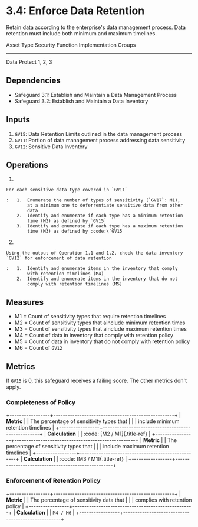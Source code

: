 # 3.4: Enforce Data Retention

Retain data according to the enterprise's data management process. Data
retention must include both minimum and maximum timelines.

  Asset Type   Security Function   Implementation Groups
  ------------ ------------------- -----------------------
  Data         Protect             1, 2, 3

## Dependencies

-   Safeguard 3.1: Establish and Maintain a Data Management Process
-   Safeguard 3.2: Establish and Maintain a Data Inventory

## Inputs

1.  `GV15`: Data Retention Limits outlined in the data management
    process
2.  `GV11`: Portion of data management process addressing data
    sensitivity
3.  `GV12`: Sensitive Data Inventory

## Operations

1.  

    For each sensitive data type covered in `GV11`

    :   1.  Enumerate the number of types of sensitivity (`GV17`: M1),
            at a minimum one to deferrentiate sensitive data from other
            data
        2.  Identify and enumerate if each type has a minimum retention
            time (M2) as defined by `GV15`
        3.  Identify and enumerate if each type has a maximum retention
            time (M3) as defined by :code:\`GV15

2.  

    Using the output of Operation 1.1 and 1.2, check the data inventory `GV12` for enforcement of data retention

    :   1.  Identify and enumerate items in the inventory that comply
            with retention timelines (M4)
        2.  Identify and enumerate items in the inventory that do not
            comply with retention timelines (M5)

## Measures

-   M1 = Count of sensitivity types that require retention timelines
-   M2 = Count of sensitivity types that ainclude minimum retention
    times
-   M3 = Count of sensitivity types that ainclude maximum retention
    times
-   M4 = Count of data in inventory that comply with retention policy
-   M5 = Count of data in inventory that do not comply with retention
    policy
-   M6 = Count of `GV12`

## Metrics

If `GV15` is 0, this safeguard receives a failing score. The other
metrics don\'t apply.

### Completeness of Policy

+-----------------+---------------------------------------------------+
| **Metric**      | | The percentage of sensitivity types that        |
|                 |   include minimum retention timelines             |
+-----------------+---------------------------------------------------+
| **Calculation** | | :code: [M2 / M1]{.title-ref}                    |
+-----------------+---------------------------------------------------+
| **Metric**      | | The percentage of sensitivity types that        |
|                 |   include maximum retention timelines             |
+-----------------+---------------------------------------------------+
| **Calculation** | | :code: [M3 / M1]{.title-ref}                    |
+-----------------+---------------------------------------------------+

### Enforcement of Retention Policy

+-----------------+---------------------------------------------------+
| **Metric**      | | The percentage of sensitivity data that         |
|                 |   complies with retention policy                  |
+-----------------+---------------------------------------------------+
| **Calculation** | | `M4 / M6`                                       |
+-----------------+---------------------------------------------------+

